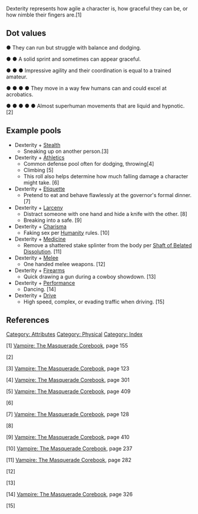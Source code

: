 Dexterity represents how agile a character is, how graceful they can be,
or how nimble their fingers are.[1]

## Dot values

● They can run but struggle with balance and dodging.

● ● A solid sprint and sometimes can appear graceful.

● ● ● Impressive agility and their coordination is equal to a trained
amateur.

● ● ● ● They move in a way few humans can and could excel at acrobatics.

● ● ● ● ● Almost superhuman movements that are liquid and hypnotic. [2]

## Example pools

- Dexterity +
  <a href="Stealth" class="wikilink" title="Stealth">Stealth</a>
  - Sneaking up on another person.[3]
- Dexterity +
  <a href="Athletics" class="wikilink" title="Athletics">Athletics</a>
  - Common defense pool often for dodging, throwing[4]
  - Climbing [5]
  - This roll also helps determine how much falling damage a character
    might take. [6]
- Dexterity +
  <a href="Etiquette" class="wikilink" title="Etiquette">Etiquette</a>
  - Pretend to eat and behave flawlessly at the governor's formal
    dinner. [7]
- Dexterity +
  <a href="Larceny" class="wikilink" title="Larceny">Larceny</a>
  - Distract someone with one hand and hide a knife with the other. [8]
  - Breaking into a safe. [9]
- Dexterity +
  <a href="Charisma" class="wikilink" title="Charisma">Charisma</a>
  - Faking sex per
    <a href="Humanity" class="wikilink" title="Humanity">Humanity</a>
    rules. [10]
- Dexterity +
  <a href="Medicine" class="wikilink" title="Medicine">Medicine</a>
  - Remove a shattered stake splinter from the body per
    <a href="Blood_Sorcery_Rituals#Shaft_of_Belated_Dissolution"
    class="wikilink" title="Shaft of Belated Dissolution">Shaft of Belated
    Dissolution</a>. [11]
- Dexterity + <a href="Melee" class="wikilink" title="Melee">Melee</a>
  - One handed melee weapons. [12]
- Dexterity +
  <a href="Firearms" class="wikilink" title="Firearms">Firearms</a>
  - Quick drawing a gun during a cowboy showdown. [13]
- Dexterity + <a href="Performance" class="wikilink"
  title="Performance">Performance</a>
  - Dancing. [14]
- Dexterity + <a href="Drive" class="wikilink" title="Drive">Drive</a>
  - High speed, complex, or evading traffic when driving. [15]

## References

<a href="Category:_Attributes" class="wikilink"
title="Category: Attributes">Category: Attributes</a>
<a href="Category:_Physical" class="wikilink"
title="Category: Physical">Category: Physical</a>
<a href="Category:_Index" class="wikilink"
title="Category: Index">Category: Index</a>

[1] <a href="Vampire:_The_Masquerade_Corebook" class="wikilink"
title="Vampire: The Masquerade Corebook">Vampire: The Masquerade
Corebook</a>, page 155

[2]

[3] <a href="Vampire:_The_Masquerade_Corebook" class="wikilink"
title="Vampire: The Masquerade Corebook">Vampire: The Masquerade
Corebook</a>, page 123

[4] <a href="Vampire:_The_Masquerade_Corebook" class="wikilink"
title="Vampire: The Masquerade Corebook">Vampire: The Masquerade
Corebook</a>, page 301

[5] <a href="Vampire:_The_Masquerade_Corebook" class="wikilink"
title="Vampire: The Masquerade Corebook">Vampire: The Masquerade
Corebook</a>, page 409

[6]

[7] <a href="Vampire:_The_Masquerade_Corebook" class="wikilink"
title="Vampire: The Masquerade Corebook">Vampire: The Masquerade
Corebook</a>, page 128

[8]

[9] <a href="Vampire:_The_Masquerade_Corebook" class="wikilink"
title="Vampire: The Masquerade Corebook">Vampire: The Masquerade
Corebook</a>, page 410

[10] <a href="Vampire:_The_Masquerade_Corebook" class="wikilink"
title="Vampire: The Masquerade Corebook">Vampire: The Masquerade
Corebook</a>, page 237

[11] <a href="Vampire:_The_Masquerade_Corebook" class="wikilink"
title="Vampire: The Masquerade Corebook">Vampire: The Masquerade
Corebook</a>, page 282

[12]

[13]

[14] <a href="Vampire:_The_Masquerade_Corebook" class="wikilink"
title="Vampire: The Masquerade Corebook">Vampire: The Masquerade
Corebook</a>, page 326

[15]
